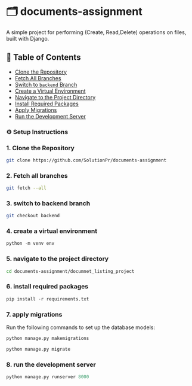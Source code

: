 # 🗂️ documents-assignment  
A simple project for performing (Create, Read,Delete) operations on files, built with Django.


## 📖 Table of Contents  
- [Clone the Repository](#1-clone-the-repository)  
- [Fetch All Branches](#2-fetch-all-branches)  
- [Switch to `backend` Branch](#3-switch-to-backend-branch)  
- [Create a Virtual Environment](#4-create-a-virtual-environment)  
- [Navigate to the Project Directory](#5-navigate-to-the-project-directory)  
- [Install Required Packages](#6-install-required-packages)  
- [Apply Migrations](#7-apply-migrations)  
- [Run the Development Server](#8-run-the-development-server)  


### ⚙️ Setup Instructions

### 1. Clone the Repository
```bash
git clone https://github.com/SolutionPr/documents-assignment
```


### 2. Fetch all branches
```bash
git fetch --all
```

### 3. switch to backend branch
```bash
git checkout backend
```

### 4. create a virtual environment
```python
python -m venv env
```

### 5. navigate to the project directory
```bash
cd documents-assignment/documnet_listing_project
```


### 6. install required packages

```python
pip install -r requirements.txt
```

### 7. apply migrations 
Run the following commands to set up the database models:
```python
python manage.py makemigrations
```
```python
python manage.py migrate
```

### 8. run the development server 
```python
python manage.py runserver 8000
```

